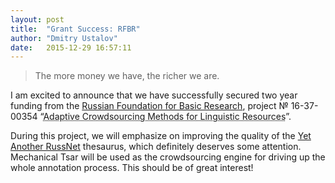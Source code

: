 ```yaml
---
layout: post
title:  "Grant Success: RFBR"
author: "Dmitry Ustalov"
date:   2015-12-29 16:57:11
---
```


> The more money we have, the richer we are.

I am excited to announce that we have successfully secured two year funding from the [Russian Foundation for Basic Research](http://www.rfbr.ru/rffi/eng), project №&nbsp;16-37-00354 “<abbr title="Методы автоматизации процесса коллективного построения лингвистических ресурсов">Adaptive Crowdsourcing Methods for Linguistic Resources</abbr>”.

During this project, we will emphasize on improving the quality of the [Yet Another RussNet](https://russianword.net/en/) thesaurus, which definitely deserves some attention. Mechanical Tsar will be used as the crowdsourcing engine for driving up the whole annotation process. This should be of great interest!
